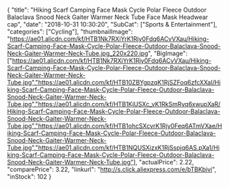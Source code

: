 {
	"title": "Hiking Scarf Camping Face Mask Cycle Polar Fleece Outdoor Balaclava Snood Neck Gaiter Warmer Neck Tube Face Mask Headwear cap",
	"date": "2018-10-31 10:30:20",
	"SubCat": ["Sports & Entertainment"],
	"categories": ["Cycling"],
	"thumbnailImage": "https://ae01.alicdn.com/kf/HTB1Nk7RXiYrK1Rjy0Fdq6ACvVXau/Hiking-Scarf-Camping-Face-Mask-Cycle-Polar-Fleece-Outdoor-Balaclava-Snood-Neck-Gaiter-Warmer-Neck-Tube.jpg_220x220.jpg",
	"BigImage": ["https://ae01.alicdn.com/kf/HTB1Nk7RXiYrK1Rjy0Fdq6ACvVXau/Hiking-Scarf-Camping-Face-Mask-Cycle-Polar-Fleece-Outdoor-Balaclava-Snood-Neck-Gaiter-Warmer-Neck-Tube.jpg","https://ae01.alicdn.com/kf/HTB10ZBYgpzqK1RjSZFoq6zfcXXaI/Hiking-Scarf-Camping-Face-Mask-Cycle-Polar-Fleece-Outdoor-Balaclava-Snood-Neck-Gaiter-Warmer-Neck-Tube.jpg","https://ae01.alicdn.com/kf/HTB1KjUSXc_vK1RkSmRyq6xwupXaR/Hiking-Scarf-Camping-Face-Mask-Cycle-Polar-Fleece-Outdoor-Balaclava-Snood-Neck-Gaiter-Warmer-Neck-Tube.jpg","https://ae01.alicdn.com/kf/HTB1ohcSXcvrK1Rjy0Feq6ATmVXae/Hiking-Scarf-Camping-Face-Mask-Cycle-Polar-Fleece-Outdoor-Balaclava-Snood-Neck-Gaiter-Warmer-Neck-Tube.jpg","https://ae01.alicdn.com/kf/HTB1NQUSXizxK1RjSspjq6AS.pXa1/Hiking-Scarf-Camping-Face-Mask-Cycle-Polar-Fleece-Outdoor-Balaclava-Snood-Neck-Gaiter-Warmer-Neck-Tube.jpg"],
	"actualPrice": 2.22,
	"comparePrice": 3.22,
	"linkurl": "http://s.click.aliexpress.com/e/bTBKbivi",
	"inStock": 102
}
